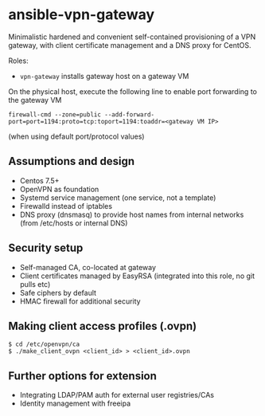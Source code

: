 # ansible-vpn-gateway
Minimalistic hardened and convenient self-contained provisioning of a VPN gateway, with client certificate management and a DNS proxy for CentOS.

Roles:
 - `vpn-gateway` installs gateway host on a gateway VM

On the physical host, execute the following line to enable port forwarding to the gateway VM
```
firewall-cmd --zone=public --add-forward-port=port=1194:proto=tcp:toport=1194:toaddr=<gateway VM IP>
```
(when using default port/protocol values)

## Assumptions and design
- Centos 7.5+ 
- OpenVPN as foundation
- Systemd service management (one service, not a template)
- Firewalld instead of iptables
- DNS proxy (dnsmasq) to provide host names from internal networks (from /etc/hosts or internal DNS)

## Security setup
- Self-managed CA, co-located at gateway
- Client certificates managed by EasyRSA (integrated into this role, no git pulls etc) 
- Safe ciphers by default
- HMAC firewall for additional security

## Making client access profiles (.ovpn)
```
$ cd /etc/openvpn/ca
$ ./make_client_ovpn <client_id> > <client_id>.ovpn

```

## Further options for extension
- Integrating LDAP/PAM auth for external user registries/CAs
- Identity management with freeipa
